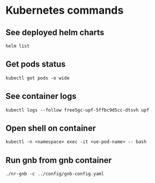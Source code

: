 # Kubernetes commands

## See deployed helm charts
`helm list`

## Get pods status
`kubectl get pods -o wide`

## See container logs
`kubectl logs --follow free5gc-upf-5ffbc9d5cc-dtsvh upf`


## Open shell on container
`kubectl -n <namespace> exec -it <ue-pod-name> -- bash`


## Run gnb from gnb container
`./nr-gnb -c ../config/gnb-config.yaml`

